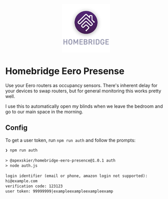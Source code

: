<p align="center">

<img src="https://github.com/homebridge/branding/raw/latest/logos/homebridge-wordmark-logo-vertical.png" width="150">

</p>

# Homebridge Eero Presense

Use your Eero routers as occupancy sensors. There's inherent delay for your devices to swap routers, but for general monitoring this works pretty well.

I use this to automatically open my blinds when we leave the bedroom and go to our main space in the morning.

## Config

To get a user token, run `npm run auth` and follow the prompts:

```
❯ npm run auth

> @apexskier/homebridge-eero-presence@1.0.1 auth
> node auth.js

login identifier (email or phone, amazon login not supported): hi@example.com
verification code: 123123
user token: 99999999|exampleexampleexampleexamp
```
